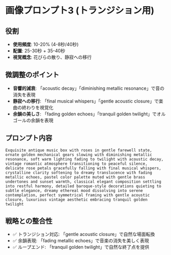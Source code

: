 # 画像プロンプト3 (トランジション用)

## 役割
- **使用頻度**: 10-20% (4-8秒/40秒)
- **配置**: 25-30秒 + 35-40秒
- **視覚概念**: 花びらの散り、静寂への移行

## 微調整のポイント
- **音響的減衰**: 「acoustic decay」「diminishing metallic resonance」で音の消失を表現
- **静寂への移行**: 「final musical whispers」「gentle acoustic closure」で楽曲の終わりを視覚化
- **余韻の美しさ**: 「fading golden echoes」「tranquil golden twilight」でオルゴールの余韻を表現

## プロンプト内容
```
Exquisite antique music box with roses in gentle farewell state, ornate golden mechanical gears slowing with diminishing metallic resonance, soft warm lighting fading to twilight with acoustic decay, vintage romantic atmosphere transitioning to peaceful silence, delicate rose petals gracefully falling with final musical whispers, crystalline clarity softening to dreamy translucence with fading metallic echoes, pastel color palette muted with gentle brass undertones and sunset warmth, classical elegant composition settling into restful harmony, detailed baroque-style decorations quieting to subtle elegance, dreamy ethereal mood dissolving into serene contemplation, perfect symmetrical framing with gentle acoustic closure, luxurious vintage aesthetic embracing tranquil golden twilight
```

## 戦略との整合性
- ✅ トランジション対応: 「gentle acoustic closure」で自然な場面転換
- ✅ 余韻表現: 「fading metallic echoes」で音楽の消失を美しく表現
- ✅ ループエンド: 「tranquil golden twilight」で自然な終了点を提供